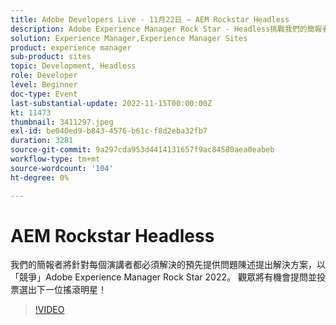 ```yaml
---
title: Adobe Developers Live - 11月22日 — AEM Rockstar Headless
description: Adobe Experience Manager Rock Star - Headless挑戰我們的簡報者將針對每個簡報者都必須解決的預先提供問題陳述提供解決方案，以「競爭」成為Adobe Experience Manager Rock Star 2022。 觀眾將有機會提問並投票選出下一位搖滾明星！
solution: Experience Manager,Experience Manager Sites
product: experience manager
sub-product: sites
topic: Development, Headless
role: Developer
level: Beginner
doc-type: Event
last-substantial-update: 2022-11-15T00:00:00Z
kt: 11473
thumbnail: 3411297.jpeg
exl-id: be040ed9-b843-4576-b61c-f8d2eba32fb7
duration: 3281
source-git-commit: 9a297cda953d4414131657f9ac84580aea0eabeb
workflow-type: tm+mt
source-wordcount: '104'
ht-degree: 0%

---
```


# AEM Rockstar Headless

我們的簡報者將針對每個演講者都必須解決的預先提供問題陳述提出解決方案，以「競爭」Adobe Experience Manager Rock Star 2022。 觀眾將有機會提問並投票選出下一位搖滾明星！

>[!VIDEO](https://video.tv.adobe.com/v/3411297/?quality=12&learn=on)

